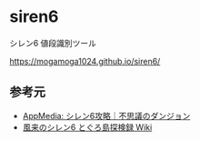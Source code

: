 # siren6
シレン6 値段識別ツール

https://mogamoga1024.github.io/siren6/

## 参考元

* [AppMedia: シレン6攻略｜不思議のダンジョン](https://appmedia.jp/shiren6/)
* [風来のシレン6 とぐろ島探検録 Wiki](https://shiren6.game-info.wiki/)


